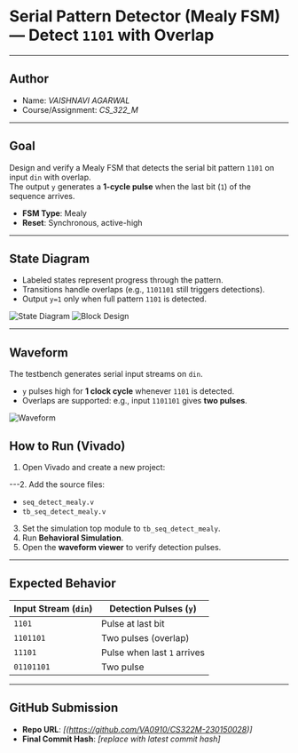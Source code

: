 # Serial Pattern Detector (Mealy FSM) — Detect `1101` with Overlap

---

## Author
- Name: *VAISHNAVI AGARWAL*  
- Course/Assignment: *CS_322_M* 

---

## Goal
Design and verify a Mealy FSM that detects the serial bit pattern `1101` on input `din` with overlap.  
The output `y` generates a **1-cycle pulse** when the last bit (`1`) of the sequence arrives.

- **FSM Type**: Mealy  
- **Reset**: Synchronous, active-high  

---

## State Diagram
- Labeled states represent progress through the pattern.  
- Transitions handle overlaps (e.g., `1101101` still triggers detections).  
- Output `y=1` only when full pattern `1101` is detected.  

![State Diagram](https://github.com/user-attachments/assets/0ce83508-9a08-42a8-af7d-72b6f3b426d4)
![Block Design](https://github.com/user-attachments/assets/b54f6003-c9cb-42f5-b0d0-f8b14e0d7450)

---

## Waveform
The testbench generates serial input streams on `din`.  
- `y` pulses high for **1 clock cycle** whenever `1101` is detected.  
- Overlaps are supported: e.g., input `1101101` gives **two pulses**.  

![Waveform](https://github.com/user-attachments/assets/c1e44a1d-78a6-453f-8bb7-600ea8b92385)

## How to Run (Vivado)

1. Open Vivado and create a new project:

---2. Add the source files:
- `seq_detect_mealy.v`  
- `tb_seq_detect_mealy.v`
3. Set the simulation top module to `tb_seq_detect_mealy`.
4. Run **Behavioral Simulation**.
5. Open the **waveform viewer** to verify detection pulses.

---

## Expected Behavior
| Input Stream (`din`) | Detection Pulses (`y`) |
|-----------------------|-------------------------|
| `1101`               | Pulse at last bit       |
| `1101101`            | Two pulses (overlap)    |
| `11101`              | Pulse when last `1` arrives |
| `01101101`           | Two pulse               |

---

## GitHub Submission
- **Repo URL**: *[(https://github.com/VA0910/CS322M-230150028)]*  
- **Final Commit Hash**: *[replace with latest commit hash]*  



 



